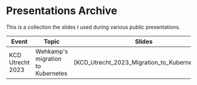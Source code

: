 # Presentations Archive

This is a collection the slides I used during various public presentations.

|Event|Topic|Slides|
|-|-|-|
|KCD Utrecht 2023|Wehkamp's migration to Kubernetes|[KCD_Utrecht_2023_Migration_to_Kubernetes.pdf]|
